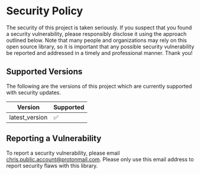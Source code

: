 # Security Policy

The security of this project is taken seriously. If you suspect that you found a security vulnerability, please
responsibly disclose it using the approach outlined below. Note that many people and organizations may rely on this open
source library, so it is important that any possible security vulnerability be reported and addressed in a timely and
professional manner. Thank you!

## Supported Versions

The following are the versions of this project which are currently supported with security updates.

| Version        | Supported          |
|----------------|--------------------|
| latest_version | :white_check_mark: |

## Reporting a Vulnerability

To report a security vulnerability, please email chris.public.account@protonmail.com. Please only use this email address
to report security flaws with this library.
